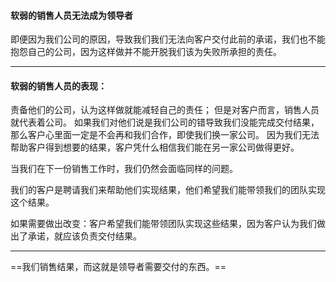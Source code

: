#### 软弱的销售人员无法成为领导者
即便因为我们公司的原因，导致我们我们无法向客户交付此前的承诺，我们也不能抱怨自己的公司，因为这样做并不能开脱我们该为失败所承担的责任。

*** 

#### 软弱的销售人员的表现：
责备他们的公司，认为这样做就能减轻自己的责任；
但是对客户而言，销售人员就代表着公司。
如果我们对他们说是我们公司的错导致我们没能完成交付结果，那么客户心里面一定是不会再和我们合作，即使我们换一家公司。
因为我们无法帮助客户得到想要的结果，客户凭什么相信我们能在另一家公司做得更好。

当我们在下一份销售工作时，我们仍然会面临同样的问题。

我们的客户是聘请我们来帮助他们实现结果，他们希望我们能带领我们的团队实现这个结果。

如果需要做出改变：客户希望我们能带领团队实现这些结果，因为客户认为我们做出了承诺，就应该负责交付结果。

***
==我们销售结果，而这就是领导者需要交付的东西。==